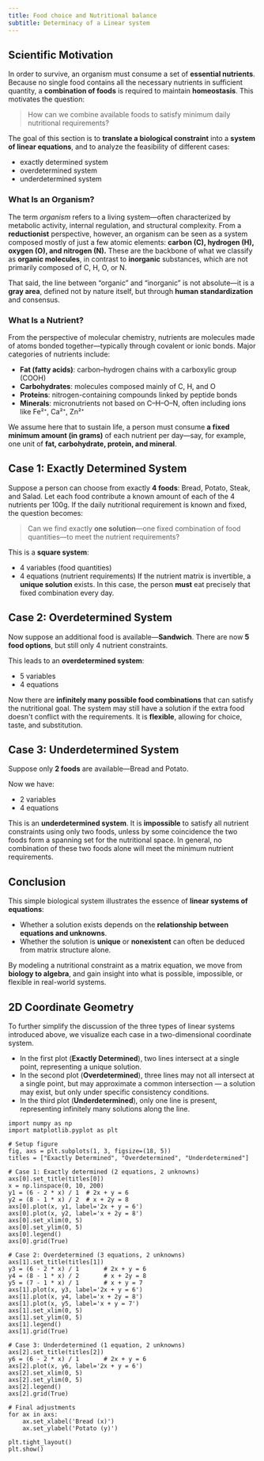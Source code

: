 ```yaml
---
title: Food choice and Nutritional balance
subtitle: Determinacy of a Linear system
---
```


## Scientific Motivation

In order to survive, an organism must consume a set of **essential nutrients**.
Because no single food contains all the necessary nutrients in sufficient quantity, a **combination of foods** is required to maintain **homeostasis**.
This motivates the question:

> How can we combine available foods to satisfy minimum daily nutritional requirements?

The goal of this section is to **translate a biological constraint** into a **system of linear equations**, and to analyze the feasibility of different cases:

* exactly determined system
* overdetermined system
* underdetermined system

### What Is an Organism?

The term *organism* refers to a living system—often characterized by metabolic activity, internal regulation, and structural complexity.
From a **reductionist** perspective, however, an organism can be seen as a system composed mostly of just a few atomic elements:
**carbon (C), hydrogen (H), oxygen (O), and nitrogen (N).**
These are the backbone of what we classify as **organic molecules**, in contrast to **inorganic** substances, which are not primarily composed of C, H, O, or N.

That said, the line between “organic” and “inorganic” is not absolute—it is a **gray area**, defined not by nature itself, but through **human standardization** and consensus.

### What Is a Nutrient?

From the perspective of molecular chemistry, nutrients are molecules made of atoms bonded together—typically through covalent or ionic bonds.
Major categories of nutrients include:

* **Fat (fatty acids)**: carbon–hydrogen chains with a carboxylic group (COOH)
* **Carbohydrates**: molecules composed mainly of C, H, and O
* **Proteins**: nitrogen-containing compounds linked by peptide bonds
* **Minerals**: micronutrients not based on C–H–O–N, often including ions like Fe²⁺, Ca²⁺, Zn²⁺

We assume here that to sustain life, a person must consume **a fixed minimum amount (in grams)** of each nutrient per day—say, for example, one unit of **fat, carbohydrate, protein, and mineral**.


## Case 1: Exactly Determined System

Suppose a person can choose from exactly **4 foods**: Bread, Potato, Steak, and Salad.
Let each food contribute a known amount of each of the 4 nutrients per 100g.
If the daily nutritional requirement is known and fixed, the question becomes:

> Can we find exactly **one solution**—one fixed combination of food quantities—to meet the nutrient requirements?

This is a **square system**:

* 4 variables (food quantities)
* 4 equations (nutrient requirements)
  If the nutrient matrix is invertible, a **unique solution** exists.
  In this case, the person **must** eat precisely that fixed combination every day.


## Case 2: Overdetermined System

Now suppose an additional food is available—**Sandwich**.
There are now **5 food options**, but still only 4 nutrient constraints.

This leads to an **overdetermined system**:

* 5 variables
* 4 equations

Now there are **infinitely many possible food combinations** that can satisfy the nutritional goal.
The system may still have a solution if the extra food doesn't conflict with the requirements.
It is **flexible**, allowing for choice, taste, and substitution.


## Case 3: Underdetermined System

Suppose only **2 foods** are available—Bread and Potato.

Now we have:

* 2 variables
* 4 equations

This is an **underdetermined system**.
It is **impossible** to satisfy all nutrient constraints using only two foods, unless by some coincidence the two foods form a spanning set for the nutritional space.
In general, no combination of these two foods alone will meet the minimum nutrient requirements.


## Conclusion

This simple biological system illustrates the essence of **linear systems of equations**:

* Whether a solution exists depends on the **relationship between equations and unknowns**.
* Whether the solution is **unique** or **nonexistent** can often be deduced from matrix structure alone.

By modeling a nutritional constraint as a matrix equation, we move from **biology to algebra**, and gain insight into what is possible, impossible, or flexible in real-world systems.

## 2D Coordinate Geometry

To further simplify the discussion of the three types of linear systems introduced above, we visualize each case in a two-dimensional coordinate system.

* In the first plot (**Exactly Determined**), two lines intersect at a single point, representing a unique solution.
* In the second plot (**Overdetermined**), three lines may not all intersect at a single point, but may approximate a common intersection — a solution may exist, but only under specific consistency conditions.
* In the third plot (**Underdetermined**), only one line is present, representing infinitely many solutions along the line.

```{python}
import numpy as np
import matplotlib.pyplot as plt

# Setup figure
fig, axs = plt.subplots(1, 3, figsize=(18, 5))
titles = ["Exactly Determined", "Overdetermined", "Underdetermined"]

# Case 1: Exactly determined (2 equations, 2 unknowns)
axs[0].set_title(titles[0])
x = np.linspace(0, 10, 200)
y1 = (6 - 2 * x) / 1  # 2x + y = 6
y2 = (8 - 1 * x) / 2  # x + 2y = 8
axs[0].plot(x, y1, label='2x + y = 6')
axs[0].plot(x, y2, label='x + 2y = 8')
axs[0].set_xlim(0, 5)
axs[0].set_ylim(0, 5)
axs[0].legend()
axs[0].grid(True)

# Case 2: Overdetermined (3 equations, 2 unknowns)
axs[1].set_title(titles[1])
y3 = (6 - 2 * x) / 1       # 2x + y = 6
y4 = (8 - 1 * x) / 2       # x + 2y = 8
y5 = (7 - 1 * x) / 1       # x + y = 7
axs[1].plot(x, y3, label='2x + y = 6')
axs[1].plot(x, y4, label='x + 2y = 8')
axs[1].plot(x, y5, label='x + y = 7')
axs[1].set_xlim(0, 5)
axs[1].set_ylim(0, 5)
axs[1].legend()
axs[1].grid(True)

# Case 3: Underdetermined (1 equation, 2 unknowns)
axs[2].set_title(titles[2])
y6 = (6 - 2 * x) / 1       # 2x + y = 6
axs[2].plot(x, y6, label='2x + y = 6')
axs[2].set_xlim(0, 5)
axs[2].set_ylim(0, 5)
axs[2].legend()
axs[2].grid(True)

# Final adjustments
for ax in axs:
    ax.set_xlabel('Bread (x)')
    ax.set_ylabel('Potato (y)')

plt.tight_layout()
plt.show()
```

